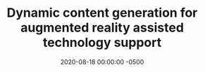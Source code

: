 ---
layout: post
title: "Dynamic content generation for augmented reality assisted technology support"
collaborators: "Sinem Güven Kaya, John A. Bivens, Rohan R. Arora" 
date: 2020-08-18 00:00:00 -0500
google_patents_url: "https://patents.google.com/patent/US20190056779A1/en"
categories: augmented-reality
---